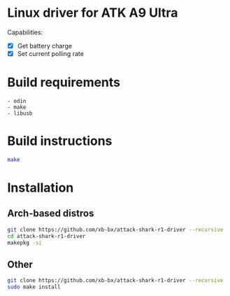 # Linux driver for ATK A9 Ultra
Capabilities:
- [X] Get battery charge
- [X] Set current polling rate
# Build requirements
    - odin
    - make
    - libusb
# Build instructions
```sh
make
```

# Installation
## Arch-based distros
```sh
git clone https://github.com/xb-bx/attack-shark-r1-driver --recursive
cd attack-shark-r1-driver
makepkg -si
```
## Other
```sh
git clone https://github.com/xb-bx/attack-shark-r1-driver --recursive
sudo make install
```
